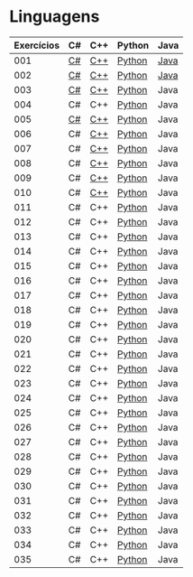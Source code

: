 # Linguagens

| Exercícios | C#                  | C++                  |  Python                   |  Java                   |
| ---------- | ------------------- | -------------------- | ------------------------  | ----------------------- |
| 001        | [C#](./c%23/001.cs) | [C++](./c++/001.cpp) | [Python](./python/001.py) | [Java](./java/001.java) |
| 002        | [C#](./c%23/002.cs) | [C++](./c++/002.cpp) | [Python](./python/002.py) | [Java](./java/002.java) |
| 003        | [C#](./c%23/003.cs) | [C++](./c++/003.cpp) | [Python](./python/003.py) | Java                    |
| 004        | C#                  | C++                  | [Python](./python/004.py) | Java                    |
| 005        | [C#](./c%23/005.cs) | [C++](./c++/005.cpp) | [Python](./python/005.py) | Java                    |
| 006        | C#                  | [C++](./c++/006.cpp) | [Python](./python/006.py) | Java                    |
| 007        | C#                  | [C++](./c++/007.cpp) | [Python](./python/007.py) | Java                    |
| 008        | C#                  | [C++](./c++/008.cpp) | [Python](./python/008.py) | Java                    |
| 009        | C#                  | [C++](./c++/009.cpp) | [Python](./python/009.py) | Java                    |
| 010        | C#                  | [C++](./c++/010.cpp) | [Python](./python/010.py) | Java                    |
| 011        | C#                  | C++                  | [Python](./python/011.py) | Java                    |
| 012        | C#                  | C++                  | [Python](./python/012.py) | Java                    |
| 013        | C#                  | C++                  | [Python](./python/013.py) | Java                    |
| 014        | C#                  | C++                  | [Python](./python/014.py) | Java                    |
| 015        | C#                  | C++                  | [Python](./python/015.py) | Java                    |
| 016        | C#                  | C++                  | [Python](./python/016.py) | Java                    |
| 017        | C#                  | C++                  | [Python](./python/017.py) | Java                    |
| 018        | C#                  | C++                  | [Python](./python/018.py) | Java                    |
| 019        | C#                  | C++                  | [Python](./python/019.py) | Java                    |
| 020        | C#                  | C++                  | [Python](./python/020.py) | Java                    |
| 021        | C#                  | C++                  | [Python](./python/021.py) | Java                    |
| 022        | C#                  | C++                  | [Python](./python/022.py) | Java                    |
| 023        | C#                  | C++                  | [Python](./python/023.py) | Java                    |
| 024        | C#                  | C++                  | [Python](./python/024.py) | Java                    |
| 025        | C#                  | C++                  | [Python](./python/025.py) | Java                    |
| 026        | C#                  | C++                  | [Python](./python/026.py) | Java                    |
| 027        | C#                  | C++                  | [Python](./python/027.py) | Java                    |
| 028        | C#                  | C++                  | [Python](./python/028.py) | Java                    |
| 029        | C#                  | C++                  | [Python](./python/029.py) | Java                    |
| 030        | C#                  | C++                  | [Python](./python/030.py) | Java                    |
| 031        | C#                  | C++                  | [Python](./python/031.py) | Java                    |
| 032        | C#                  | C++                  | [Python](./python/032.py) | Java                    |
| 033        | C#                  | C++                  | [Python](./python/033.py) | Java                    |
| 034        | C#                  | C++                  | [Python](./python/034.py) | Java                    |
| 035        | C#                  | C++                  | [Python](./python/035.py) | Java                    |
